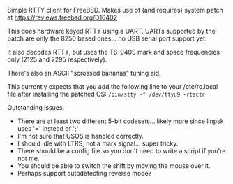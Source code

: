 Simple RTTY client for FreeBSD.  Makes use of (and requires) system patch at
https://reviews.freebsd.org/D16402

This does hardware keyed RTTY using a UART.  UARTs supported by the patch are
only the 8250 based ones... no USB serial port support yet.

It also decodes RTTY, but uses the TS-940S mark and space frequencies only
(2125 and 2295 respectively).

There's also an ASCII "scrossed bananas" tuning aid.

This currently expects that you add the following line to your /etc/rc.local
file after installing the patched OS: `/bin/stty -f /dev/ttyu9 -rtsctr`

Outstanding issues:
* There are at least two different 5-bit codesets... likely more since linpsk uses '=' instead of ';'
* I'm not sure that USOS is handled correctly.
* I should idle with LTRS, not a mark signal... super tricky.
* There should be a config file so you don't need to write a script if you're not me.
* You should be able to switch the shift by moving the mouse over it.
* Perhaps support autodetecting reverse mode?
